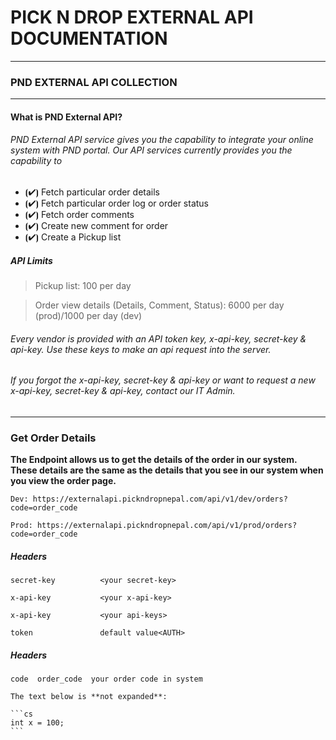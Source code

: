 # PICK N DROP EXTERNAL API DOCUMENTATION #
--------------------------------------------
### PND EXTERNAL API COLLECTION ###
--------------------------------------------
#### What is PND External API? ####

###### PND External API service gives you the capability to integrate your online system with PND portal. Our API services currently provides you the capability to #####

- ⦗✔⦘ Fetch particular order details
- ⦗✔⦘ Fetch particular order log or order status
- ⦗✔⦘ Fetch order comments
- ⦗✔⦘ Create new comment for order
- ⦗✔⦘ Create a Pickup list

##### API Limits #####


>  Pickup list: 100 per day 

> Order view details (Details, Comment, Status): 6000 per day (prod)/1000 per day (dev)  

###### Every vendor is provided with an API token key, x-api-key, secret-key & api-key. Use these keys to make an api request into the server. ######
###### If you forgot the x-api-key, secret-key & api-key or want to request a new x-api-key, secret-key & api-key, contact our IT Admin. ######

-------------------------------------------------------------------------------------------------------------------

### Get Order Details ###

**The Endpoint allows us to get the details of the order in our system. These details are the same as the details that you see in our system when you view the order page.**

``` Dev: https://externalapi.pickndropnepal.com/api/v1/dev/orders?code=order_code ```

``` Prod: https://externalapi.pickndropnepal.com/api/v1/prod/orders?code=order_code ```

##### Headers #####

``` secret-key			<your secret-key> ```

``` x-api-key			<your x-api-key> ```

``` x-api-key			<your api-keys> ```

``` token				default value<AUTH> ```	

##### Headers #####

``` code  order_code  your order code in system ```
 














~~~
The text below is **not expanded**:

```cs
int x = 100;
```
~~~